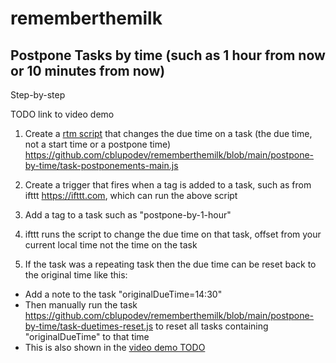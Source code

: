 # rememberthemilk

## Postpone Tasks by time (such as 1 hour from now or 10 minutes from now)

Step-by-step

TODO link to video demo

1. Create a [rtm script](https://www.rememberthemilk.com/services/milkscript/) that changes the due time on a task (the due time, not a start time or a postpone time) https://github.com/cblupodev/rememberthemilk/blob/main/postpone-by-time/task-postponements-main.js

2. Create a trigger that fires when a tag is added to a task, such as from ifttt https://ifttt.com, which can run the above script

3. Add a tag to a task such as "postpone-by-1-hour"

4. ifttt runs the script to change the due time on that task, offset from your current local time not the time on the task

5. If the task was a repeating task then the due time can be reset back to the original time like this:
- Add a note to the task "originalDueTime=14:30"
- Then manually run the task https://github.com/cblupodev/rememberthemilk/blob/main/postpone-by-time/task-duetimes-reset.js to reset all tasks containing "originalDueTime" to that time
- This is also shown in the [video demo TODO](TODO)
